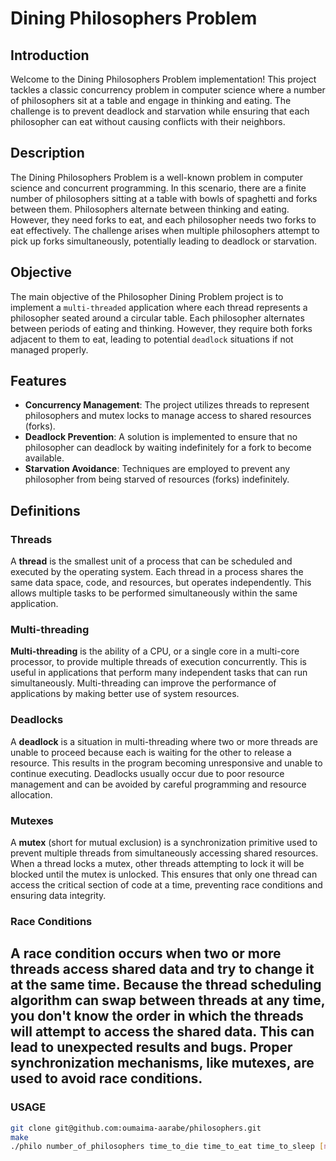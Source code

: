 # Dining Philosophers Problem



## Introduction
Welcome to the Dining Philosophers Problem implementation! This project tackles a classic concurrency problem in computer science where a number of philosophers sit at a table and engage in thinking and eating. The challenge is to prevent deadlock and starvation while ensuring that each philosopher can eat without causing conflicts with their neighbors.

## Description
The Dining Philosophers Problem is a well-known problem in computer science and concurrent programming. In this scenario, there are a finite number of philosophers sitting at a table with bowls of spaghetti and forks between them. Philosophers alternate between thinking and eating. However, they need forks to eat, and each philosopher needs two forks to eat effectively. The challenge arises when multiple philosophers attempt to pick up forks simultaneously, potentially leading to deadlock or starvation.

## Objective
The main objective of the Philosopher Dining Problem project is to implement a `multi-threaded` application where each thread represents a philosopher seated around a circular table. Each philosopher alternates between periods of eating and thinking. However, they require both forks adjacent to them to eat, leading to potential `deadlock` situations if not managed properly.

## Features
- **Concurrency Management**: The project utilizes threads to represent philosophers and mutex locks to manage access to shared resources (forks).
- **Deadlock Prevention**: A solution is implemented to ensure that no philosopher can deadlock by waiting indefinitely for a fork to become available.
- **Starvation Avoidance**: Techniques are employed to prevent any philosopher from being starved of resources (forks) indefinitely.

## Definitions

### Threads

A **thread** is the smallest unit of a process that can be scheduled and executed by the operating system. Each thread in a process shares the same data space, code, and resources, but operates independently. This allows multiple tasks to be performed simultaneously within the same application.

### Multi-threading

**Multi-threading** is the ability of a CPU, or a single core in a multi-core processor, to provide multiple threads of execution concurrently. This is useful in applications that perform many independent tasks that can run simultaneously. Multi-threading can improve the performance of applications by making better use of system resources.

### Deadlocks

A **deadlock** is a situation in multi-threading where two or more threads are unable to proceed because each is waiting for the other to release a resource. This results in the program becoming unresponsive and unable to continue executing. Deadlocks usually occur due to poor resource management and can be avoided by careful programming and resource allocation.

### Mutexes

A **mutex** (short for mutual exclusion) is a synchronization primitive used to prevent multiple threads from simultaneously accessing shared resources. When a thread locks a mutex, other threads attempting to lock it will be blocked until the mutex is unlocked. This ensures that only one thread can access the critical section of code at a time, preventing race conditions and ensuring data integrity.

### Race Conditions
A race condition occurs when two or more threads access shared data and try to change it at the same time. Because the thread scheduling algorithm can swap between threads at any time, you don't know the order in which the threads will attempt to access the shared data. This can lead to unexpected results and bugs. Proper synchronization mechanisms, like mutexes, are used to avoid race conditions.
---


### USAGE
   ```bash
   git clone git@github.com:oumaima-aarabe/philosophers.git
   make
   ./philo number_of_philosophers time_to_die time_to_eat time_to_sleep [number_of_times_each_philosopher_must_eat]
